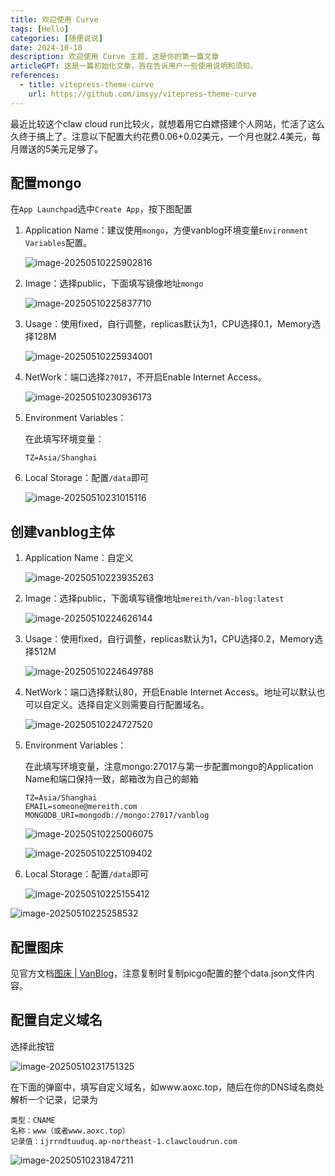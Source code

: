 ```yaml
---
title: 欢迎使用 Curve
tags: [Hello]
categories: [随便说说]
date: 2024-10-10
description: 欢迎使用 Curve 主题，这是你的第一篇文章
articleGPT: 这是一篇初始化文章，旨在告诉用户一些使用说明和须知。
references:
  - title: vitepress-theme-curve
    url: https://github.com/imsyy/vitepress-theme-curve
---
```


最近比较这个claw cloud run比较火，就想着用它白嫖搭建个人网站，忙活了这么久终于搞上了。注意以下配置大约花费0.06+0.02美元，一个月也就2.4美元，每月赠送的5美元足够了。

## 配置mongo

在`App Launchpad`选中`Create App`，按下图配置

1. Application Name：建议使用`mongo`，方便vanblog环境变量`Environment Variables`配置。

   ![image-20250510225902816](https://quisper.obs.cn-east-3.myhuaweicloud.com/picgo/image-20250510225902816.png)

2. Image：选择public，下面填写镜像地址`mongo`

   ![image-20250510225837710](https://quisper.obs.cn-east-3.myhuaweicloud.com/picgo/image-20250510225837710.png)

3. Usage：使用fixed，自行调整，replicas默认为1，CPU选择0.1，Memory选择128M

   ![image-20250510225934001](https://quisper.obs.cn-east-3.myhuaweicloud.com/picgo/image-20250510225934001.png)

4. NetWork：端口选择`27017`，不开启Enable Internet Access。

   ![image-20250510230936173](https://quisper.obs.cn-east-3.myhuaweicloud.com/picgo/image-20250510230936173.png)

5. Environment Variables：

   在此填写环境变量：

   ```
   TZ=Asia/Shanghai
   ```

6. Local Storage：配置`/data`即可

   ![image-20250510231015116](https://quisper.obs.cn-east-3.myhuaweicloud.com/picgo/image-20250510231015116.png)

## 创建vanblog主体

1. Application Name：自定义

   ![image-20250510223935263](./%E4%BD%BF%E7%94%A8Claw%20Cloud%20Run%E6%90%AD%E5%BB%BAvanblog.assets/vanblog3.png)

2. Image：选择public，下面填写镜像地址`mereith/van-blog:latest`

   ![image-20250510224626144](https://quisper.obs.cn-east-3.myhuaweicloud.com/picgo/image-20250510224626144.png)

3. Usage：使用fixed，自行调整，replicas默认为1，CPU选择0.2，Memory选择512M

   ![image-20250510224649788](https://quisper.obs.cn-east-3.myhuaweicloud.com/picgo/image-20250510224649788.png)

4. NetWork：端口选择默认80，开启Enable Internet Access。地址可以默认也可以自定义。选择自定义则需要自行配置域名。

   ![image-20250510224727520](https://quisper.obs.cn-east-3.myhuaweicloud.com/picgo/image-20250510224727520.png)

5. Environment Variables：

   在此填写环境变量，注意mongo:27017与第一步配置mongo的Application Name和端口保持一致，邮箱改为自己的邮箱

   ```
   TZ=Asia/Shanghai
   EMAIL=someone@mereith.com
   MONGODB_URI=mongodb://mongo:27017/vanblog
   ```

   ![image-20250510225006075](https://quisper.obs.cn-east-3.myhuaweicloud.com/picgo/image-20250510225006075.png)

   ![image-20250510225109402](https://quisper.obs.cn-east-3.myhuaweicloud.com/picgo/image-20250510225109402.png)

6. Local Storage：配置`/data`即可

   ![image-20250510225155412](https://quisper.obs.cn-east-3.myhuaweicloud.com/picgo/image-20250510225155412.png)

![image-20250510225258532](https://quisper.obs.cn-east-3.myhuaweicloud.com/picgo/image-20250510225258532.png)

## 配置图床

见官方文档[图床 | VanBlog](https://vanblog.mereith.com/features/image-storage.html#设置图床)，注意复制时复制picgo配置的整个data.json文件内容。

## 配置自定义域名

选择此按钮

![image-20250510231751325](https://quisper.obs.cn-east-3.myhuaweicloud.com/picgo/image-20250510231751325.png)

在下面的弹窗中，填写自定义域名，如www.aoxc.top，随后在你的DNS域名商处解析一个记录，记录为

```
类型：CNAME
名称：www（或者www.aoxc.top）
记录值：ijrrndtuuduq.ap-northeast-1.clawcloudrun.com
```

![image-20250510231847211](https://quisper.obs.cn-east-3.myhuaweicloud.com/picgo/image-20250510231847211.png)

